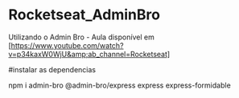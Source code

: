 # Rocketseat_AdminBro
Utilizando o Admin Bro - Aula disponível em [https://www.youtube.com/watch?v=p34kaxW0WjU&amp;ab_channel=Rocketseat]


#instalar as dependencias

npm i admin-bro @admin-bro/express express express-formidable